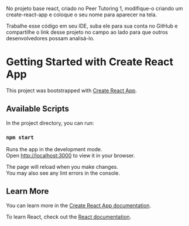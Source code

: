 No projeto base react, criado no Peer Tutoring 1, modifique-o criando um create-react-app e coloque o seu nome para aparecer na tela.

Trabalhe esse código em seu IDE, suba ele para sua conta no GitHub e compartilhe o link desse projeto no campo ao lado para que outros desenvolvedores possam analisá-lo.

# Getting Started with Create React App

This project was bootstrapped with [Create React App](https://github.com/facebook/create-react-app).

## Available Scripts

In the project directory, you can run:

### `npm start`

Runs the app in the development mode.\
Open [http://localhost:3000](http://localhost:3000) to view it in your browser.

The page will reload when you make changes.\
You may also see any lint errors in the console.


## Learn More

You can learn more in the [Create React App documentation](https://facebook.github.io/create-react-app/docs/getting-started).

To learn React, check out the [React documentation](https://reactjs.org/).
